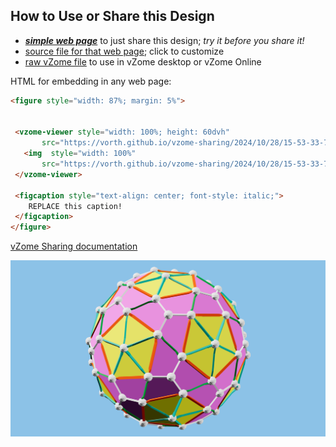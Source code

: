 
## How to Use or Share this Design

 - [***simple web page***](<https://vorth.github.io/vzome-sharing/2024/10/28/15-53-33-754Z-Non-canonical-Orthokis-Propello-Dodecahedron/>) to just share this design; *try it before you share it!*
 - [source file for that web page](<https://github.com/vorth/vzome-sharing/edit/main/2024/10/28/15-53-33-754Z-Non-canonical-Orthokis-Propello-Dodecahedron/index.md>); click to customize
 - [raw vZome file](<https://raw.githubusercontent.com/vorth/vzome-sharing/main/2024/10/28/15-53-33-754Z-Non-canonical-Orthokis-Propello-Dodecahedron/Non-canonical-Orthokis-Propello-Dodecahedron.vZome>) to use in vZome desktop or vZome Online
 
 HTML for embedding in any web page:
 ```html
<figure style="width: 87%; margin: 5%">
  
  
  <vzome-viewer style="width: 100%; height: 60dvh" 
        src="https://vorth.github.io/vzome-sharing/2024/10/28/15-53-33-754Z-Non-canonical-Orthokis-Propello-Dodecahedron/Non-canonical-Orthokis-Propello-Dodecahedron.vZome" >
    <img  style="width: 100%"
        src="https://vorth.github.io/vzome-sharing/2024/10/28/15-53-33-754Z-Non-canonical-Orthokis-Propello-Dodecahedron/Non-canonical-Orthokis-Propello-Dodecahedron.png" >
  </vzome-viewer>

  <figcaption style="text-align: center; font-style: italic;">
     REPLACE this caption!
  </figcaption>
</figure>

 ```

[vZome Sharing documentation](https://vzome.github.io/vzome/sharing.html#how-it-works)

![Image](<Non-canonical-Orthokis-Propello-Dodecahedron.png>)

